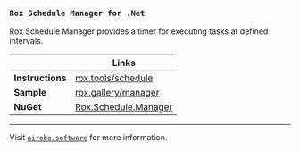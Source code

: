 ### `Rox Schedule Manager for .Net`

Rox Schedule Manager provides a timer for executing tasks at defined intervals.

| | Links |
| --- | --- |
| **Instructions** | [rox.tools/schedule](https://rox.tools/schedule/) |
| **Sample** | [rox.gallery/manager](https://rox.gallery/manager/) |
| **NuGet** | [Rox.Schedule.Manager](https://www.nuget.org/packages/Rox.Schedule.Manager/) |

---
Visit [`airobo.software`](https://airobo.software/) for more information.
